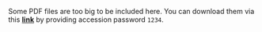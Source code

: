 Some PDF files are too big to be included here. You can download them via this [**link**](https://pan.baidu.com/s/1ZLpV90HEEVKGMddUscK_KQ) by providing accession password `1234`.
